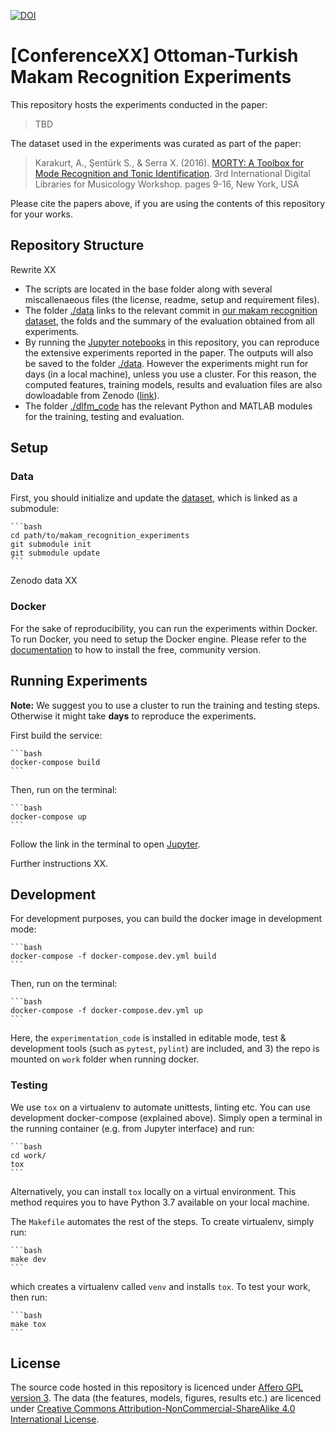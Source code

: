 [![DOI](https://zenodo.org/badge/21104/sertansenturk/makam_recognition_experiments.svg)](https://zenodo.org/badge/latestdoi/21104/sertansenturk/makam_recognition_experiments)

# [ConferenceXX] Ottoman-Turkish Makam Recognition Experiments

This repository hosts the experiments conducted in the paper:

> TBD

The dataset used in the experiments was curated as part of the paper:

> Karakurt, A., Şentürk S., & Serra X. (2016).  [MORTY: A Toolbox for Mode Recognition and Tonic Identification](http://mtg.upf.edu/node/3538). 3rd International Digital Libraries for Musicology Workshop. pages 9-16, New York, USA

Please cite the papers above, if you are using the contents of this repository for your works.

## Repository Structure

Rewrite XX

- The scripts are located in the base folder along with several miscallenaeous files (the license, readme, setup and requirement files).
- The folder [./data](https://github.com/sertansenturk/makam_recognition_experiments/tree/master/data) links to the relevant commit in [our makam recognition dataset](https://github.com/MTG/otmm_makam_recognition_dataset/releases/tag/dlfm2016), the folds and the summary of the evaluation obtained from all experiments.
- By running the [Jupyter notebooks](#scripts) in this repository, you can reproduce the extensive experiments reported in the paper. The outputs will also be saved to the folder [./data](https://github.com/sertansenturk/makam_recognition_experiments/tree/master/data). However the experiments might run for days (in a local machine), unless you use a cluster. For this reason, the computed features, training models, results and evaluation files are also dowloadable from Zenodo ([link](https://zenodo.org/record/57999)).
- The folder [./dlfm_code](https://github.com/sertansenturk/makam_recognition_experiments/tree/master/dlfm_code) has the relevant Python and MATLAB modules for the training, testing and evaluation.

## Setup

### Data

First, you should initialize and update the [dataset](https://github.com/MTG/otmm_makam_recognition_dataset/releases/tag/dlfm2016), which is linked as a submodule:

    ```bash
    cd path/to/makam_recognition_experiments
    git submodule init
    git submodule update
    ```

Zenodo data XX

### Docker

For the sake of reproducibility, you can run the experiments within Docker. To run Docker, you need to setup the Docker engine. Please refer to the [documentation](https://docs.docker.com/install/) to how to install the free, community version.

## Running Experiments

**Note:** We suggest you to use a cluster to run the training and testing steps. Otherwise it might take **days** to reproduce the experiments.

First build the service:

    ```bash
    docker-compose build
    ```

Then, run on the terminal:

    ```bash
    docker-compose up
    ```

Follow the link in the terminal to open [Jupyter](https://jupyter.org).

Further instructions XX.

## Development

For development purposes, you can build the docker image in development mode:

    ```bash
    docker-compose -f docker-compose.dev.yml build
    ```

Then, run on the terminal:

    ```bash
    docker-compose -f docker-compose.dev.yml up
    ```

Here, the `experimentation_code` is installed in editable mode, test & development tools (such as `pytest`, `pylint`) are included, and 3) the repo is mounted on `work` folder when running docker.

### Testing

We use `tox` on a virtualenv to automate unittests, linting etc. You can use development docker-compose (explained above). Simply open a terminal in the running container (e.g. from Jupyter interface) and run:

    ```bash
    cd work/
    tox
    ```

Alternatively, you can install `tox` locally on a virtual environment. This method requires you to have Python 3.7 available on your local machine.

The `Makefile` automates the rest of the steps. To create virtualenv, simply run:

    ```bash
    make dev
    ```

which creates a virtualenv called `venv` and installs `tox`. To test your work, then run:

    ```bash
    make tox
    ```

## License

The source code hosted in this repository is licenced under [Affero GPL version 3](https://www.gnu.org/licenses/agpl-3.0.en.html). The data (the features, models,  figures, results etc.) are licenced under [Creative Commons Attribution-NonCommercial-ShareAlike 4.0 International License](http://creativecommons.org/licenses/by-nc-sa/4.0/).

